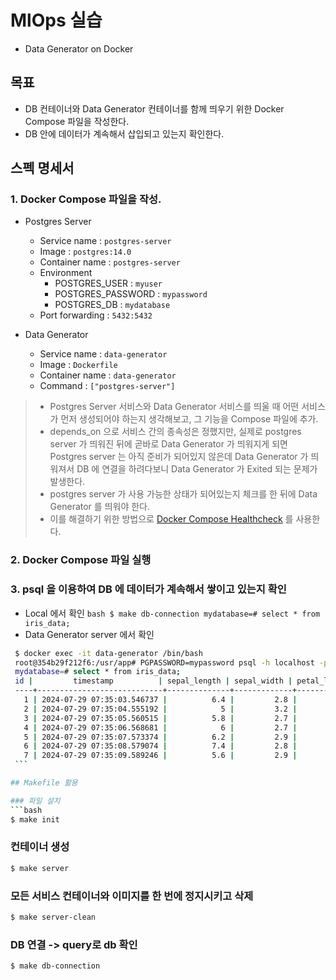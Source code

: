 # MlOps 실습
- Data Generator on Docker

## 목표
- DB 컨테이너와 Data Generator 컨테이너를 함께 띄우기 위한 Docker Compose 파일을 작성한다.
- DB 안에 데이터가 계속해서 삽입되고 있는지 확인한다.


## 스펙 명세서
### 1. Docker Compose 파일을 작성.
   - Postgres Server
     - Service name : `postgres-server` 
     - Image : `postgres:14.0`
     - Container name : `postgres-server` 
     - Environment 
       - POSTGRES_USER : `myuser`
       - POSTGRES_PASSWORD : `mypassword`
       - POSTGRES_DB : `mydatabase`
     - Port forwarding : `5432:5432`

   - Data Generator
     - Service name : `data-generator`
     - Image : `Dockerfile`
     - Container name : `data-generator`
     - Command : `["postgres-server"]`

      
> - Postgres Server 서비스와 Data Generator 서비스를 띄울 때 어떤 서비스가 먼저 
> 생성되어야 하는지 생각해보고, 그 기능을 Compose 파일에 추가.
> - depends_on 으로 서비스 간의 종속성은 정했지만, 
> 실제로 postgres server 가 띄워진 뒤에 곧바로 Data Generator 가 띄워지게 되면 Postgres server 는 아직 준비가 되어있지 않은데 Data Generator 가 띄워져서 DB 에 연결을 하려다보니 Data Generator 가 Exited 되는 문제가 발생한다.
> - postgres server 가 사용 가능한 상태가 되어있는지 체크를 한 뒤에 Data Generator 를 띄워야 한다.
> - 이를 해결하기 위한 방법으로 [Docker Compose Healthcheck](https://github.com/peter-evans/docker-compose-healthcheck) 를 사용한다.

### 2. Docker Compose 파일 실행
### 3. psql 을 이용하여 DB 에 데이터가 계속해서 쌓이고 있는지 확인
   - Local 에서 확인
    ```bash
    $ make db-connection
    mydatabase=# select * from iris_data;
    ```
   - Data Generator server 에서 확인
   ```bash
    $ docker exec -it data-generator /bin/bash
    root@354b29f212f6:/usr/app# PGPASSWORD=mypassword psql -h localhost -p 5432 -U myuser -d mydatabase
    mydatabase=# select * from iris_data;
    id |         timestamp          | sepal_length | sepal_width | petal_length | petal_width | target 
    ----+----------------------------+--------------+-------------+--------------+-------------+--------
      1 | 2024-07-29 07:35:03.546737 |          6.4 |         2.8 |          5.6 |         2.1 |      2
      2 | 2024-07-29 07:35:04.555192 |            5 |         3.2 |          1.2 |         0.2 |      0
      3 | 2024-07-29 07:35:05.560515 |          5.8 |         2.7 |          5.1 |         1.9 |      2
      4 | 2024-07-29 07:35:06.568681 |            6 |         2.7 |          5.1 |         1.6 |      1
      5 | 2024-07-29 07:35:07.573374 |          6.2 |         2.9 |          4.3 |         1.3 |      1
      6 | 2024-07-29 07:35:08.579074 |          7.4 |         2.8 |          6.1 |         1.9 |      2
      7 | 2024-07-29 07:35:09.589246 |          5.6 |         2.9 |          3.6 |         1.3 |      1
    ```

## Makefile 활용

### 파일 설치
```bash
$ make init
```
### 컨테이너 생성
```bash
$ make server
```

### 모든 서비스 컨테이너와 이미지를 한 번에 정지시키고 삭제
```bash
$ make server-clean
```

### DB 연결 -> query로 db 확인
```bash
$ make db-connection
```
